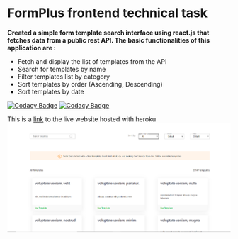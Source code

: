 # **FormPlus frontend technical task**

**Created a simple form template search interface using react.js that fetches data from a public rest API. The basic functionalities of this application are :**

- Fetch and display the list of templates from the API
- Search for templates by name
- Filter templates list by category
- Sort templates by order (Ascending, Descending)
- Sort templates by date

[![Codacy Badge](https://api.codacy.com/project/badge/Grade/18ca368825d34e878cb72092b4d4ef8e)](https://app.codacy.com/gh/Zaid837/formplus?utm_source=github.com&utm_medium=referral&utm_content=Zaid837/formplus&utm_campaign=Badge_Grade_Settings)
[![Codacy Badge](https://app.codacy.com/project/badge/Grade/e7ea9f71f88e49069798c777410a4181)](https://www.codacy.com/gh/Zaid837/formplus/dashboard?utm_source=github.com&amp;utm_medium=referral&amp;utm_content=Zaid837/formplus&amp;utm_campaign=Badge_Grade)

This is a [link](https://formplus-live.herokuapp.com/) to the live website hosted with heroku
![screenshot](<https://github.com/Zaid837/formplus/blob/master/src/assets/Screenshot%20(28).png>)
